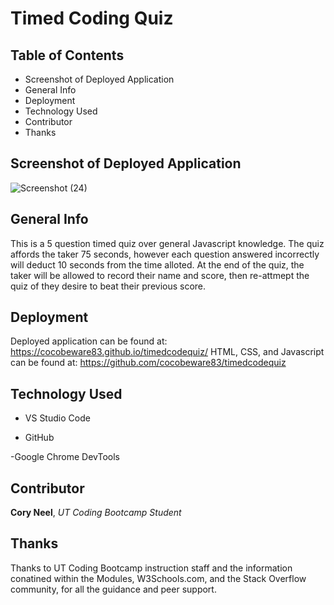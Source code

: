 # Timed Coding Quiz

## Table of Contents
- Screenshot of Deployed Application
- General Info 
- Deployment
- Technology Used
- Contributor
- Thanks

## Screenshot of Deployed Application

![Screenshot (24)](https://user-images.githubusercontent.com/72768374/103484876-b1aa1600-4db7-11eb-8192-f619a0067a20.png)

## General Info
This is a 5 question timed quiz over general Javascript knowledge.  The quiz affords the taker 75 seconds, however each question answered incorrectly will deduct 10 seconds from the time alloted.  At the end of the quiz, the taker will be allowed to record their name and score, then re-attmept the quiz of they desire to beat their previous score.

## Deployment
Deployed application can be found at: https://cocobeware83.github.io/timedcodequiz/
HTML, CSS, and Javascript can be found at: https://github.com/cocobeware83/timedcodequiz

## Technology Used
- VS Studio Code

- GitHub

-Google Chrome DevTools

## Contributor
**Cory Neel**, *UT Coding Bootcamp Student*

## Thanks
Thanks to UT Coding Bootcamp instruction staff and the information conatined within the Modules, W3Schools.com, and the Stack Overflow community, for all the guidance and peer support.

